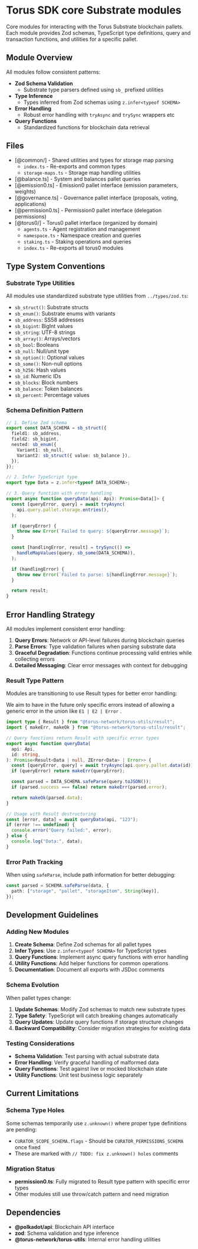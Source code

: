 # Torus SDK core Substrate modules

Core modules for interacting with the Torus Substrate blockchain pallets. Each
module provides Zod schemas, TypeScript type definitions, query and transaction
functions, and utilities for a specific pallet.

## Module Overview

All modules follow consistent patterns:

- **Zod Schema Validation**
  - Substrate type parsers defined using `sb_` prefixed utilities
- **Type Inference**
  - Types inferred from Zod schemas using `z.infer<typeof SCHEMA>`
- **Error Handling**
  - Robust error handling with `tryAsync` and `trySync` wrappers etc
- **Query Functions**
  - Standardized functions for blockchain data retrieval

## Files

- [@common/] - Shared utilities and types for storage map parsing
  - `index.ts` - Re-exports and common types
  - `storage-maps.ts` - Storage map handling utilities
- [@balance.ts] - System and balances pallet queries
- [@emission0.ts] - Emission0 pallet interface (emission parameters, weights)
- [@governance.ts] - Governance pallet interface (proposals, voting,
  applications)
- [@permission0.ts] - Permission0 pallet interface (delegation permissions)
- [@torus0/] - Torus0 pallet interface (organized by domain)
  - `agents.ts` - Agent registration and management
  - `namespace.ts` - Namespace creation and queries
  - `staking.ts` - Staking operations and queries
  - `index.ts` - Re-exports all torus0 modules

## Type System Conventions

### Substrate Type Utilities

All modules use standardized substrate type utilities from `../types/zod.ts`:

- `sb_struct()`: Substrate structs
- `sb_enum()`: Substrate enums with variants
- `sb_address`: SS58 addresses
- `sb_bigint`: BigInt values
- `sb_string`: UTF-8 strings
- `sb_array()`: Arrays/vectors
- `sb_bool`: Booleans
- `sb_null`: Null/unit type
- `sb_option()`: Optional values
- `sb_some()`: Non-null options
- `sb_h256`: Hash values
- `sb_id`: Numeric IDs
- `sb_blocks`: Block numbers
- `sb_balance`: Token balances
- `sb_percent`: Percentage values

### Schema Definition Pattern

```ts
// 1. Define Zod schema
export const DATA_SCHEMA = sb_struct({
  field1: sb_address,
  field2: sb_bigint,
  nested: sb_enum({
    Variant1: sb_null,
    Variant2: sb_struct({ value: sb_balance }),
  }),
});

// 2. Infer TypeScript type
export type Data = z.infer<typeof DATA_SCHEMA>;

// 3. Query function with error handling
export async function queryData(api: Api): Promise<Data[]> {
  const [queryError, query] = await tryAsync(
    api.query.pallet.storage.entries(),
  );

  if (queryError) {
    throw new Error(`Failed to query: ${queryError.message}`);
  }

  const [handlingError, result] = trySync(() =>
    handleMapValues(query, sb_some(DATA_SCHEMA)),
  );

  if (handlingError) {
    throw new Error(`Failed to parse: ${handlingError.message}`);
  }

  return result;
}
```

## Error Handling Strategy

All modules implement consistent error handling:

1. **Query Errors**: Network or API-level failures during blockchain queries
2. **Parse Errors**: Type validation failures when parsing substrate data
3. **Graceful Degradation**: Functions continue processing valid entries while
   collecting errors
4. **Detailed Messaging**: Clear error messages with context for debugging

### Result Type Pattern

Modules are transitioning to use Result types for better error handling:

We aim to have in the future only specific errors instead of allowing a generic error in the union like `E1 | E2 | Error` .

```ts
import type { Result } from "@torus-network/torus-utils/result";
import { makeErr, makeOk } from "@torus-network/torus-utils/result";

// Query functions return Result with specific error types
export async function queryData(
  api: Api,
  id: string,
): Promise<Result<Data | null, ZError<Data> | Error>> {
  const [queryError, query] = await tryAsync(api.query.pallet.data(id));
  if (queryError) return makeErr(queryError);

  const parsed = DATA_SCHEMA.safeParse(query.toJSON());
  if (parsed.success === false) return makeErr(parsed.error);

  return makeOk(parsed.data);
}

// Usage with Result destructuring
const [error, data] = await queryData(api, "123");
if (error !== undefined) {
  console.error("Query failed:", error);
} else {
  console.log("Data:", data);
}
```

### Error Path Tracking

When using `safeParse`, include path information for better debugging:

```ts
const parsed = SCHEMA.safeParse(data, {
  path: ["storage", "pallet", "storageItem", String(key)],
});
```

## Development Guidelines

### Adding New Modules

1. **Create Schema**: Define Zod schemas for all pallet types
2. **Infer Types**: Use `z.infer<typeof SCHEMA>` for TypeScript types
3. **Query Functions**: Implement async query functions with error handling
4. **Utility Functions**: Add helper functions for common operations
5. **Documentation**: Document all exports with JSDoc comments

### Schema Evolution

When pallet types change:

1. **Update Schemas**: Modify Zod schemas to match new substrate types
2. **Type Safety**: TypeScript will catch breaking changes automatically
3. **Query Updates**: Update query functions if storage structure changes
4. **Backward Compatibility**: Consider migration strategies for existing data

### Testing Considerations

- **Schema Validation**: Test parsing with actual substrate data
- **Error Handling**: Verify graceful handling of malformed data
- **Query Functions**: Test against live or mocked blockchain state
- **Utility Functions**: Unit test business logic separately

## Current Limitations

### Schema Type Holes

Some schemas temporarily use `z.unknown()` where proper type definitions are pending:

- `CURATOR_SCOPE_SCHEMA.flags` - Should be `CURATOR_PERMISSIONS_SCHEMA` once fixed
- These are marked with `// TODO: fix z.unknown() holes` comments

### Migration Status

- **permission0.ts**: Fully migrated to Result type pattern with specific error types
- Other modules still use throw/catch pattern and need migration

## Dependencies

- **@polkadot/api**: Blockchain API interface
- **zod**: Schema validation and type inference
- **@torus-network/torus-utils**: Internal error handling utilities

